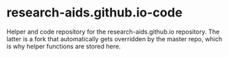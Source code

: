 # research-aids.github.io-code
Helper and code repository for the research-aids.github.io repository. The latter is a fork that automatically gets overridden by the master repo, which is why helper functions are stored here.
